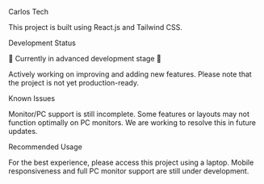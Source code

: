 Carlos Tech

This project is built using React.js and Tailwind CSS.

Development Status

🚧 Currently in advanced development stage 🚧

Actively working on improving and adding new features. Please note that the project is not yet production-ready.

Known Issues

Monitor/PC support is still incomplete.
Some features or layouts may not function optimally on PC monitors. We are working to resolve this in future updates.

Recommended Usage

For the best experience, please access this project using a laptop. Mobile responsiveness and full PC monitor support are still under development.
